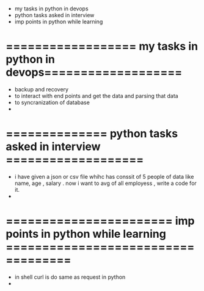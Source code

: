 
# 
- my tasks in python in devops
- python tasks asked in interview 
- imp points in python while learning


# ================== my tasks in python in devops===================
- backup and recovery 
- to interact with end points and get the data and parsing that data
- to syncranization of database
- 


# ============== python tasks asked in interview  ===================
- i have given a json or csv file whihc has conssit of 5 people of data like name, age , salary . now i want to avg of all employess , write a code for it.
- 





# =======================  imp points in python while learning ===================================
- in  shell  curl is do same as request in python
-